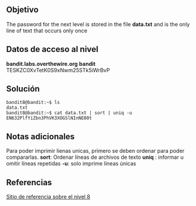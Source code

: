 ## Objetivo
The password for the next level is stored in the file **data.txt** and is the only line of text that occurs only once

## Datos de acceso al nivel
**bandit.labs.overthewire.org**
**bandit**
TESKZC0XvTetK0S9xNwm25STk5iWrBvP

## Solución
```bash()
bandit8@bandit:~$ ls
data.txt
bandit8@bandit:~$ cat data.txt | sort | uniq -u
EN632PlfYiZbn3PhVK3XOGSlNInNE00t

```

## Notas adicionales
Para poder imprimir lienas unicas, primero se deben ordenar para poder compararlas.
<b>sort</b>: Ordenar líneas de archivos de texto
<b>uniq</b> : informar u omitir líneas repetidas
<b>-u</b>: solo imprime líneas únicas

## Referencias 
[Sitio de referencia sobre el nivel 8](https://medium.com/@david-varghese/overthewire-bandit-level-8-level-9-b0a860b1c243)